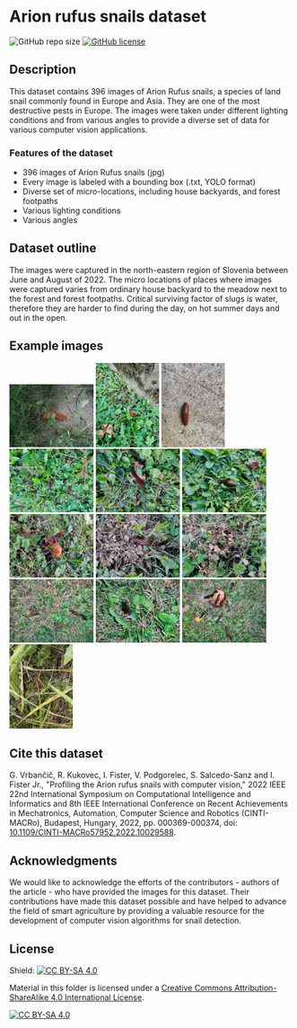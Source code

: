 # Arion rufus snails dataset

![GitHub repo size](https://img.shields.io/github/repo-size/firefly-cpp/snail-dataset?style=flat-square)
[![GitHub license](https://img.shields.io/github/license/firefly-cpp/snail-dataset.svg)](https://github.com/firefly-cpp/snail-dataset/blob/master/LICENSE)

## Description
This dataset contains 396 images of Arion Rufus snails, a species of land snail commonly found in Europe and Asia. They are one of the most destructive pests in Europe. The images were taken under different lighting conditions and from various angles to provide a diverse set of data for various computer vision applications.

### Features of the dataset
* 396 images of Arion Rufus snails (jpg)
* Every image is labeled with a bounding box (.txt, YOLO format)
* Diverse set of micro-locations, including house backyards, and forest footpaths
* Various lighting conditions
* Various angles


## Dataset outline
The images were captured in the north-eastern region of Slovenia between June and August of 2022. The micro locations of places where images were captured varies from ordinary house backyard to the meadow next to the forest and forest footpaths. Critical surviving factor of slugs is water, therefore they are harder to find during the day, on hot summer days and out in the open. 

## Example images
![Example images](thumbs/0005.jpg)
![Example images](thumbs/0061.jpg)
![Example images](thumbs/0090.jpg)
![Example images](thumbs/0122.jpg)
![Example images](thumbs/0152.jpg)
![Example images](thumbs/0157.jpg)
![Example images](thumbs/0184.jpg)
![Example images](thumbs/0193.jpg)
![Example images](thumbs/0213.jpg)
![Example images](thumbs/0239.jpg)
![Example images](thumbs/0279.jpg)
![Example images](thumbs/0382.jpg)
![Example images](thumbs/0396.jpg)

## Cite this dataset

G. Vrbančič, R. Kukovec, I. Fister, V. Podgorelec, S. Salcedo-Sanz and I. Fister Jr., "Profiling the Arion rufus snails with computer vision," 2022 IEEE 22nd International Symposium on Computational Intelligence and Informatics and 8th IEEE International Conference on Recent Achievements in Mechatronics, Automation, Computer Science and Robotics (CINTI-MACRo), Budapest, Hungary, 2022, pp. 000369-000374, doi: [10.1109/CINTI-MACRo57952.2022.10029588](http://dx.doi.org/10.1109/CINTI-MACRo57952.2022.10029588).

## Acknowledgments

We would like to acknowledge the efforts of the contributors - authors of the article - who have provided the images for this dataset. Their contributions have made this dataset possible and have helped to advance the field of smart agriculture by providing a valuable resource for the development of computer vision algorithms for snail detection.

## License
Shield: [![CC BY-SA 4.0][cc-by-sa-shield]][cc-by-sa]

Material in this folder is licensed under a
[Creative Commons Attribution-ShareAlike 4.0 International License][cc-by-sa].

[![CC BY-SA 4.0][cc-by-sa-image]][cc-by-sa]

[cc-by-sa]: http://creativecommons.org/licenses/by-sa/4.0/
[cc-by-sa-image]: https://licensebuttons.net/l/by-sa/4.0/88x31.png
[cc-by-sa-shield]: https://img.shields.io/badge/License-CC%20BY--SA%204.0-lightgrey.svg
